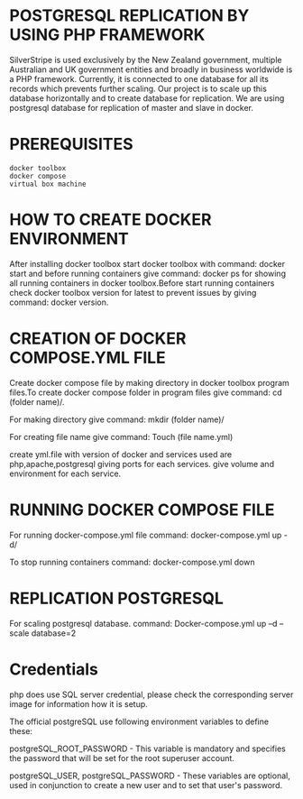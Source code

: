# POSTGRESQL REPLICATION BY USING PHP FRAMEWORK

  SilverStripe is used exclusively by the New Zealand government, multiple Australian and UK government entities and broadly in business worldwide is a PHP framework. Currently, it is connected to one database for all its records which prevents further scaling. Our project is to scale up this database horizontally and to create database for replication. We are using postgresql database for replication of master and slave in docker.
 

# PREREQUISITES
    docker toolbox 
    docker compose
    virtual box machine



# HOW TO CREATE DOCKER ENVIRONMENT
After installing docker toolbox start docker toolbox with command: docker start and before running containers give command: docker ps for showing all running containers in docker toolbox.Before start running containers check docker toolbox version for latest to prevent issues by giving command: docker version.


# CREATION OF DOCKER COMPOSE.YML FILE
Create docker compose file by making directory in docker toolbox program files.To create docker compose folder in program files give command: cd (folder name)/.

For making directory give command: mkdir (folder name)/

For creating file name give command: Touch (file name.yml)

create yml.file with version of docker and services used are php,apache,postgresql giving ports for each services.
give volume and environment for each service.




# RUNNING DOCKER COMPOSE FILE
 
 For running docker-compose.yml file 
        command: docker-compose.yml up -d/
 
 To stop running containers
        command: docker-compose.yml down


# REPLICATION POSTGRESQL 

For scaling postgresql database.
        command: Docker-compose.yml up –d –scale database=2
 
# Credentials
php does use SQL server credential, please check the corresponding server image for information how it is setup.

The official postgreSQL use following environment variables to define these:

postgreSQL_ROOT_PASSWORD - This variable is mandatory and specifies the password that will be set for the root superuser account.

postgreSQL_USER, postgreSQL_PASSWORD - These variables are optional, used in conjunction to create a new user and to set that user's password.
